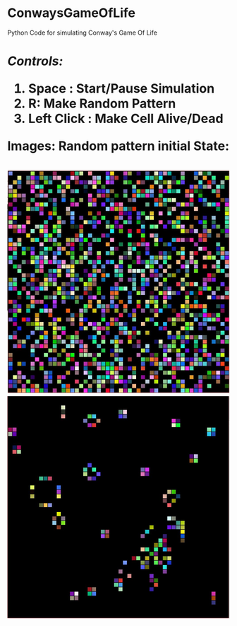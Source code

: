 # ConwaysGameOfLife #
Python Code for simulating Conway's Game Of Life<h1>
  
  
*Controls:*
1. Space : Start/Pause Simulation
2. R: Make Random Pattern
3. Left Click : Make Cell Alive/Dead
  
Images:
Random pattern initial State:<h1>
![Random 1st](https://github.com/GuruprasadDalvi/ConwaysGameOfLife/blob/master/imgs/randomInitialState.JPG?raw=true)
![Last iteration](https://github.com/GuruprasadDalvi/ConwaysGameOfLife/blob/master/imgs/random700Gen.JPG?raw=true)
